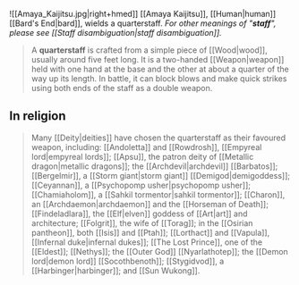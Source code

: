 ![[Amaya_Kaijitsu.jpg|right+hmed]] 
 [[Amaya Kaijitsu]], [[Human|human]] [[Bard's End|bard]], wields a quarterstaff.
*For other meanings of "**staff**", please see [[Staff disambiguation|staff disambiguation]].*
> A **quarterstaff** is crafted from a simple piece of [[Wood|wood]], usually around five feet long. It is a two-handed [[Weapon|weapon]] held with one hand at the base and the other at about a quarter of the way up its length. In battle, it can block blows and make quick strikes using both ends of the staff as a double weapon.


## In religion

> Many [[Deity|deities]] have chosen the quarterstaff as their favoured weapon, including: [[Andoletta]] and [[Rowdrosh]], [[Empyreal lord|empyreal lords]]; [[Apsu]], the patron deity of [[Metallic dragon|metallic dragons]]; the [[Archdevil|archdevil]] [[Barbatos]]; [[Bergelmir]], a [[Storm giant|storm giant]] [[Demigod|demigoddess]]; [[Ceyannan]], a [[Psychopomp usher|psychopomp usher]]; [[Chamiaholom]], a [[Sahkil tormentor|sahkil tormentor]]; [[Charon]], an [[Archdaemon|archdaemon]] and the [[Horseman of Death]]; [[Findeladlara]], the [[Elf|elven]] goddess of [[Art|art]] and architecture; [[Folgrit]], the wife of [[Torag]]; in the [[Osirian pantheon]], both [[Isis]] and [[Ptah]]; [[Lorthact]] and [[Vapula]], [[Infernal duke|infernal dukes]]; [[The Lost Prince]], one of the [[Eldest]]; [[Nethys]]; the [[Outer God]] [[Nyarlathotep]]; the [[Demon lord|demon lord]] [[Socothbenoth]]; [[Stygidvod]], a [[Harbinger|harbinger]]; and [[Sun Wukong]].







